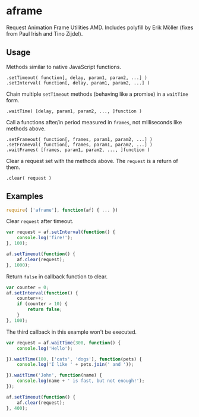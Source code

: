 # aframe
Request Animation Frame Utilities AMD. Includes polyfill by Erik Möller (fixes from Paul Irish and Tino Zijdel).

## Usage
Methods similar to native JavaScript functions.

```
.setTimeout( function[, delay, param1, param2, ...] )
.setInterval( function[, delay, param1, param2, ...] )
```

Chain multiple `setTimeout` methods (behaving like a promise) in a `waitTime` form.

```
.waitTime( [delay, param1, param2, ..., ]function )
```

Call a functions after/in period measured in `frames`, not milliseconds like methods above.

```
.setFrameout( function[, frames, param1, param2, ...] )
.setFrameval( function[, frames, param1, param2, ...] )
.waitFrames( [frames, param1, param2, ..., ]function )
```

Clear a request set with the methods above. The `request` is a return of them.

```
.clear( request )
```

## Examples

```javascript
require( ['aframe'], function(af) { ... })
```

Clear `request` after timeout.

```javascript
var request = af.setInterval(function() {
    console.log('fire!');
}, 100);

af.setTimeout(function() {
    af.clear(request);
}, 1000);
```

Return `false` in callback function to clear.

```javascript
var counter = 0;
af.setInterval(function() {
    counter++;
    if (counter > 10) {
        return false;
    }
}, 100);
```

The third callback in this example won't be executed.

```javascript
var request = af.waitTime(300, function() {
    console.log('Hello');

}).waitTime(100, ['cats', 'dogs'], function(pets) {
    console.log('I like ' + pets.join(' and '));

}).waitTime('John', function(name) {
    console.log(name + ' is fast, but not enough!');
});

af.setTimeout(function() {
    af.clear(request);
}, 400);
```
